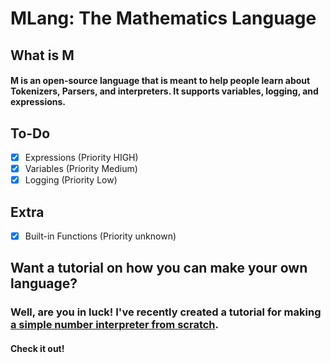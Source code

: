 # MLang: The Mathematics Language

## What is M
#### M is an open-source language that is meant to help people learn about Tokenizers, Parsers, and interpreters. It supports variables, logging, and expressions.

## To-Do
- [x] Expressions (Priority HIGH)
- [x] Variables (Priority Medium)
- [x] Logging (Priority Low)

## Extra
- [x] Built-in Functions (Priority unknown)

## Want a tutorial on how you can make your own language?
### Well, are you in luck! I've recently created a tutorial for making [a simple number interpreter from scratch](https://number-interpreter-from-scratch.battledash2.repl.co).
#### Check it out!